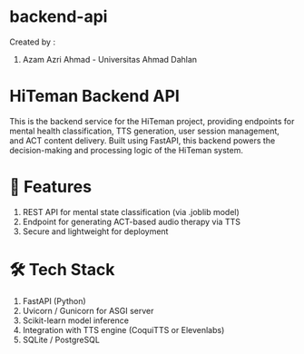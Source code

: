 # backend-api
Created by :
1. Azam Azri Ahmad - Universitas Ahmad Dahlan

# HiTeman Backend API
This is the backend service for the HiTeman project, providing endpoints for mental health classification, TTS generation, user session management, and ACT content delivery. Built using FastAPI, this backend powers the decision-making and processing logic of the HiTeman system.

# 🧩 Features
1. REST API for mental state classification (via .joblib model)
2. Endpoint for generating ACT-based audio therapy via TTS
3. Secure and lightweight for deployment

# 🛠 Tech Stack
1. FastAPI (Python)
2. Uvicorn / Gunicorn for ASGI server
3. Scikit-learn model inference
4. Integration with TTS engine (CoquiTTS or Elevenlabs)
5. SQLite / PostgreSQL

